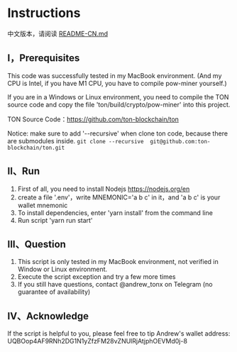 # Instructions

中文版本，请阅读 [README-CN.md](README-CN.md)

## I，Prerequisites

This code was successfully tested in my MacBook environment.
(And my CPU is Intel, if you have M1 CPU, you have to compile pow-miner yourself.)

If you are in a Windows or Linux environment, 
you need to compile the TON source code and copy the file 'ton/build/crypto/pow-miner' into this project.

TON Source Code：https://github.com/ton-blockchain/ton

Notice: make sure to add '--recursive' when clone ton code, because there are submodules inside.
```git clone --recursive  git@github.com:ton-blockchain/ton.git```

## II、Run

1. First of all, you need to install Nodejs https://nodejs.org/en
2. create a file '.env'，write MNEMONIC='a b c' in it，and 'a b c' is your wallet mnemonic
3. To install dependencies, enter 'yarn install' from the command line
4. Run script 'yarn run start'


## III、Question

1. This script is only tested in my MacBook environment, not verified in Window or Linux environment.
2. Execute the script exception and try a few more times
3. If you still have questions, contact @andrew_tonx on Telegram (no guarantee of availability)


## IV、Acknowledge

If the script is helpful to you, please feel free to tip Andrew's wallet address:
UQBOop4AF9RNh2DG1N1yZfzFM28vZNUlRjAtjphOEVMd0j-8

